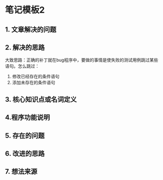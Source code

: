 # 笔记模板2

## 1. 文章解决的问题

## 2. 解决的思路

大致思路：正确的补丁就在bug程序中，要做的事情是使失败的测试用例跳过某些语句。怎么跳过：

1. 修改已经存在的条件语句
2. 添加未存在的条件语句

## 3. 核心知识点或名词定义

## 4.程序功能说明

## 5. 存在的问题

## 6. 改进的思路

## 7. 想法来源

